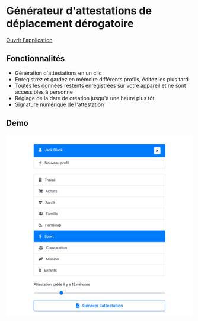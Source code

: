 # Générateur d'attestations de déplacement dérogatoire

[Ouvrir l'application](https://funkyremi.github.io/covid-19/)

## Fonctionnalités

* Génération d'attestations en un clic
* Enregistrez et gardez en mémoire différents profils, éditez les plus tard
* Toutes les données restents enregistrées sur votre appareil et ne sont accessibles à personne
* Réglage de la date de création jusqu'à une heure plus tôt
* Signature numérique de l'attestation

## Demo

![Demo](./screenshot.png)
